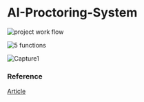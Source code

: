 # AI-Proctoring-System

![project work flow](https://user-images.githubusercontent.com/50369708/124362415-3afcb100-dc52-11eb-8048-cac7a582fad1.jpeg)

![5 functions](https://user-images.githubusercontent.com/50369708/124362462-a34b9280-dc52-11eb-834e-09e1ffb9094c.png)

![Capture1](https://user-images.githubusercontent.com/50369708/124362599-82d00800-dc53-11eb-9a61-e3d940231607.PNG)


### Reference
[Article](https://medium.com/analytics-vidhya/count-people-in-webcam-using-yolov3-tensorflow-f407679967d5)



